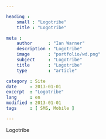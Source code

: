 ```yaml
---

heading :
    small : "Logotribe"
    title : "Logotribe"

meta :
    author      : "Ian Warner"
    description : "Logotribe"
    image       : "portfolio/wd.png"
    subject     : "Logotribe"
    title       : "Logotribe"
    type        : "article"

category : Site
date     : 2013-01-01
excerpt  : "Logotribe"
lang     : en
modified : 2013-01-01
tags     : [ SMS, Mobile ]

---
```


Logotribe